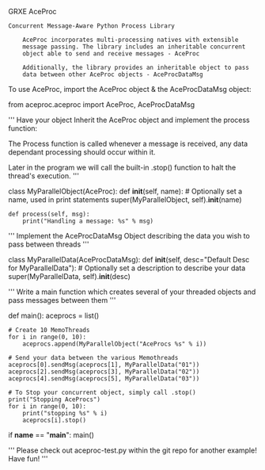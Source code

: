 GRXE AceProc

    Concurrent Message-Aware Python Process Library
    
        AceProc incorporates multi-processing natives with extensible
        message	passing. The library includes an inheritable concurrent
        object able to send and receive messages - AceProc

	    Additionally, the library provides an inheritable object to pass
	    data between other AceProc objects - AceProcDataMsg


To use AceProc, import the AceProc object & the AceProcDataMsg object:

from aceproc.aceproc import AceProc, AceProcDataMsg

'''
Have your object Inherit the AceProc object and implement the
process function:

The Process function is called whenever a message is received,
any data dependant processing should occur within it.

Later in the program we will call the built-in .stop() function
to halt the thread's execution.
'''



class MyParallelObject(AceProc):
    def __init__(self, name):
        # Optionally set a name, used in print statements
        super(MyParallelObject, self).__init__(name)

    def process(self, msg):
        print("Handling a message: %s" % msg)


'''
Implement the AceProcDataMsg Object describing the data you wish
to pass between threads
'''


class MyParallelData(AceProcDataMsg):
    def __init__(self, desc="Default Desc for MyParallelData"):
        # Optionally set a description to describe your data
        super(MyParallelData, self).__init__(desc)


'''
Write a main function which creates several of your threaded objects
and pass messages between them
'''


def main():
    aceprocs = list()

    # Create 10 MemoThreads
    for i in range(0, 10):
        aceprocs.append(MyParallelObject("AceProcs %s" % i))

    # Send your data between the various Memothreads
    aceprocs[0].sendMsg(aceprocs[1], MyParallelData("01"))
    aceprocs[2].sendMsg(aceprocs[3], MyParallelData("02"))
    aceprocs[4].sendMsg(aceprocs[5], MyParallelData("03"))

    # To Stop your concurrent object, simply call .stop()
    print("Stopping AceProcs")
    for i in range(0, 10):
        print("stopping %s" % i)
        aceprocs[i].stop()


if __name__ == "__main__":
    main()

'''
Please check out aceproc-test.py within the git repo for another example! Have fun!
'''



